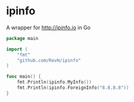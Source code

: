 # ipinfo
A wrapper for http://ipinfo.io in Go

```go
package main

import (
	"fmt"
	"github.com/RevH/ipinfo"
)

func main() {
    fmt.Println(ipinfo.MyInfo())
	fmt.Println(ipinfo.ForeignInfo("8.8.8.8"))
}
```
